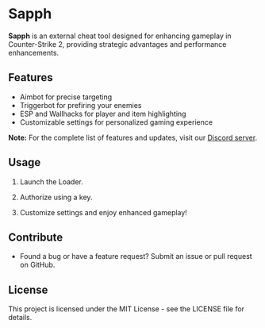 # Sapph

**Sapph** is an external cheat tool designed for enhancing gameplay in Counter-Strike 2, providing strategic advantages and performance enhancements.

## Features

- Aimbot for precise targeting
- Triggerbot for prefiring your enemies
- ESP and Wallhacks for player and item highlighting
- Customizable settings for personalized gaming experience

**Note:** For the complete list of features and updates, visit our [Discord server](https://discord.sapph.gg).

## Usage

1. Launch the Loader.

2. Authorize using a key.

3. Customize settings and enjoy enhanced gameplay!

## Contribute

- Found a bug or have a feature request? Submit an issue or pull request on GitHub.

## License

This project is licensed under the MIT License - see the LICENSE file for details.

